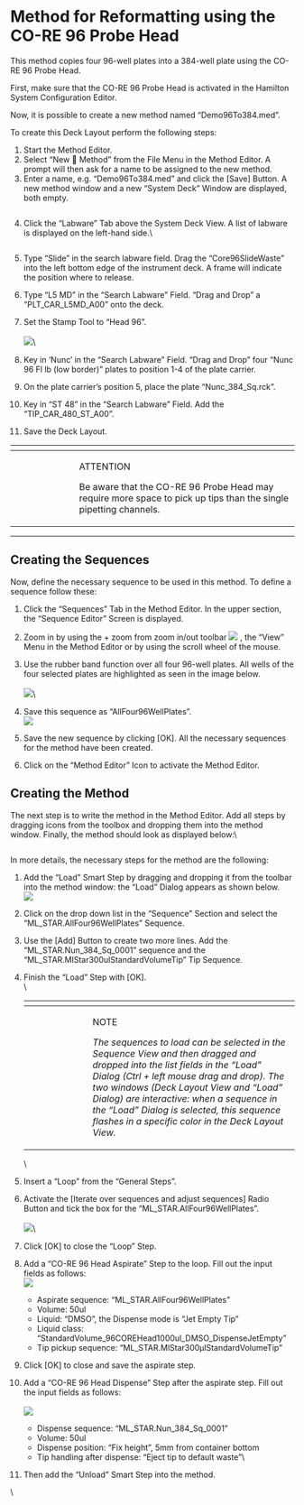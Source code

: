 # Method for Reformatting using the CO-RE 96 Probe Head

This method copies four 96-well plates into a 384-well plate using the CO-RE 96 Probe Head.

First, make sure that the CO-RE 96 Probe Head is activated in the Hamilton System Configuration Editor.

Now, it is possible to create a new method named “Demo96To384.med”.

To create this Deck Layout perform the following steps:

1. Start the Method Editor.
2. Select “New  Method” from the File Menu in the Method Editor. A prompt will then ask for a name to be assigned to the new method.
3. Enter a name, e.g. “Demo96To384.med” and click the \[Save] Button. A new method window and a new “System Deck” Window are displayed, both empty.

<figure><img src="../.gitbook/assets/image (89).png" alt=""><figcaption></figcaption></figure>

4.  Click the “Labware” Tab above the System Deck View. A list of labware is displayed on the left-hand side.\


    <figure><img src="../.gitbook/assets/image (90).png" alt=""><figcaption></figcaption></figure>
5. Type “Slide” in the search labware field. Drag the “Core96SlideWaste” into the left bottom edge of the instrument deck. A frame will indicate the position where to release.
6. Type “L5 MD” in the “Search Labware” Field. “Drag and Drop” a “PLT\_CAR\_L5MD\_A00” onto the deck.
7. Set the Stamp Tool to “Head 96”.\
   \
   ![](<../.gitbook/assets/image (91).png>)\

8. Key in ‘Nunc’ in the “Search Labware” Field. “Drag and Drop” four “Nunc 96 Fl lb (low border)” plates to position 1-4 of the plate carrier.
9. On the plate carrier’s position 5, place the plate “Nunc\_384\_Sq.rck”.
10. Key in “ST 48” in the “Search Labware” Field. Add the “TIP\_CAR\_480\_ST\_A00”.
11. Save the Deck Layout.

<table data-header-hidden><thead><tr><th width="98"></th><th></th></tr></thead><tbody><tr><td><img src="../.gitbook/assets/image (9) (1) (1) (1) (1) (1) (1) (1) (1) (1) (1) (1) (1).png" alt="" data-size="original"></td><td><p>ATTENTION</p><p>Be aware that the CO-RE 96 Probe Head may require more space to pick up tips than the single pipetting channels.</p></td></tr></tbody></table>



***

## Creating the Sequences

Now, define the necessary sequence to be used in this method. To define a sequence follow these:

1. Click the “Sequences” Tab in the Method Editor. In the upper section, the “Sequence Editor” Screen is displayed.
2. Zoom in by using the + zoom from zoom in/out toolbar ![](<../.gitbook/assets/image (93).png>) , the “View” Menu in the Method Editor or by using the scroll wheel of the mouse.
3. Use the rubber band function over all four 96-well plates. All wells of the four selected plates are highlighted as seen in the image below.\
   \
   ![](<../.gitbook/assets/image (92).png>)\

4. Save this sequence as “AllFour96WellPlates”.\
   ![](<../.gitbook/assets/image (94).png>)
5. Save the new sequence by clicking \[OK]. All the necessary sequences for the method have been created.
6. Click on the “Method Editor” Icon to activate the Method Editor.

## Creating the Method

The next step is to write the method in the Method Editor. Add all steps by dragging icons from the toolbox and dropping them into the method window. Finally, the method should look as displayed below:\


<figure><img src="../.gitbook/assets/image (95).png" alt=""><figcaption></figcaption></figure>

In more details, the necessary steps for the method are the following:

1. Add the “Load” Smart Step by dragging and dropping it from the toolbar into the method window: the “Load” Dialog appears as shown below.\
   ![](<../.gitbook/assets/image (96).png>)
2. Click on the drop down list in the “Sequence” Section and select the “ML\_STAR.AllFour96WellPlates” Sequence.
3. Use the \[Add] Button to create two more lines. Add the “ML\_STAR.Nun\_384\_Sq\_0001” sequence and the “ML\_STAR.MlStar300ulStandardVolumeTip” Tip Sequence.
4.  Finish the “Load” Step with \[OK].\
    \


    <table data-header-hidden><thead><tr><th width="98"></th><th></th></tr></thead><tbody><tr><td><img src="../.gitbook/assets/image (10) (1) (1) (1) (1) (1) (1) (1) (1) (1) (1) (1).png" alt="" data-size="original"></td><td><p>NOTE</p><p><em>The sequences to load can be selected in the Sequence View and then dragged and dropped into the list fields in the “Load” Dialog (Ctrl + left mouse drag and drop). The two windows (Deck Layout View and “Load” Dialog) are interactive: when a sequence in the “Load” Dialog is selected, this sequence flashes in a specific color in the Deck Layout View.</em></p></td></tr></tbody></table>

    \

5. Insert a “Loop” from the “General Steps”.
6. Activate the \[Iterate over sequences and adjust sequences] Radio Button and tick the box for the “ML\_STAR.AllFour96WellPlates”.\
   \
   ![](<../.gitbook/assets/image (97).png>)\

7. Click \[OK] to close the “Loop” Step.
8. Add a “CO-RE 96 Head Aspirate” Step to the loop. Fill out the input fields as follows:\
   ![](<../.gitbook/assets/image (99).png>)
   * Aspirate sequence: “ML\_STAR.AllFour96WellPlates”
   * Volume: 50ul
   * Liquid: “DMSO”, the Dispense mode is “Jet Empty Tip”
   * Liquid class: “StandardVolume\_96COREHead1000ul\_DMSO\_DispenseJetEmpty”
   * Tip pickup sequence: “ML\_STAR.MlStar300µlStandardVolumeTip”
9. Click \[OK] to close and save the aspirate step.
10. Add a “CO-RE 96 Head Dispense” Step after the aspirate step. Fill out the input fields as follows:\
    \
    ![](<../.gitbook/assets/image (101).png>)
    * Dispense sequence: “ML\_STAR.Nun\_384\_Sq\_0001”
    * Volume: 50ul
    * Dispense position: “Fix height”, 5mm from container bottom
    * Tip handling after dispense: “Eject tip to default waste”\

11. Then add the “Unload” Smart Step into the method.

\
